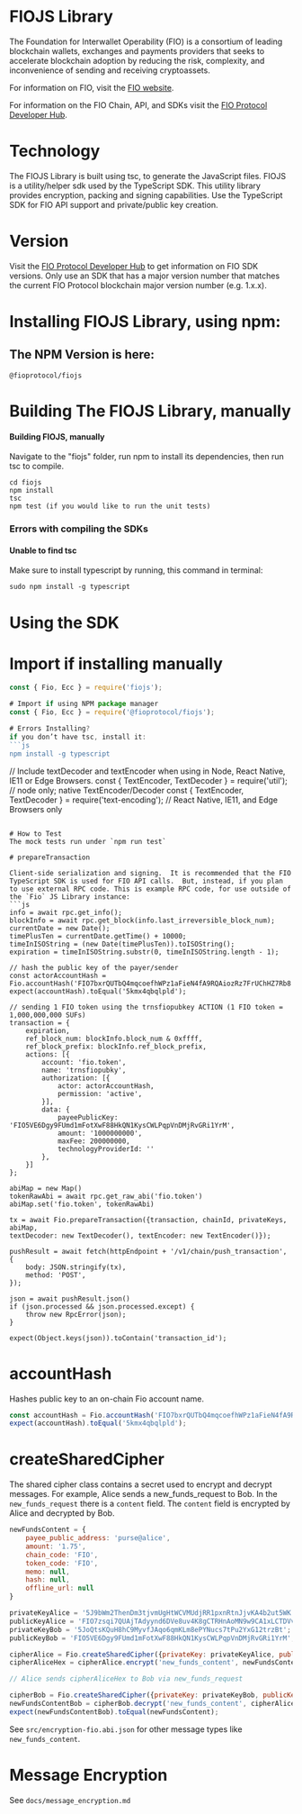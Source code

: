 # FIOJS Library
The Foundation for Interwallet Operability (FIO) is a consortium of leading blockchain wallets, exchanges and payments providers that seeks to accelerate blockchain adoption by reducing the risk, complexity, and inconvenience of sending and receiving cryptoassets.

For information on FIO, visit the [FIO website](https://fio.foundation).

For information on the FIO Chain, API, and SDKs visit the [FIO Protocol Developer Hub](https://developers.fioprotocol.io).

# Technology
The FIOJS Library is built using tsc, to generate the JavaScript files.  FIOJS is a utility/helper sdk used by the TypeScript SDK.  This utility library provides encryption, packing and signing capabilities.  Use the TypeScript SDK for FIO API support and private/public key creation.

# Version 
Visit the [FIO Protocol Developer Hub](https://developers.fioprotocol.io) to get information on FIO SDK versions. Only use an SDK that has a major version number that matches the current FIO Protocol blockchain major version number (e.g. 1.x.x).

# Installing FIOJS Library, using npm:
## The NPM Version is here:
    @fioprotocol/fiojs

# Building The FIOJS Library, manually
#### Building FIOJS, manually
Navigate to the "fiojs" folder, run npm to install its dependencies, then run tsc to compile. 
    
    cd fiojs
    npm install
    tsc
    npm test (if you would like to run the unit tests)

### Errors with compiling the SDKs
#### Unable to find tsc
Make sure to install typescript by running, this command in terminal:
    
    sudo npm install -g typescript

# Using the SDK

# Import if installing manually
```js
const { Fio, Ecc } = require('fiojs');

# Import if using NPM package manager
const { Fio, Ecc } = require('@fioprotocol/fiojs');

# Errors Installing?
if you don’t have tsc, install it:
```js
npm install -g typescript
```

// Include textDecoder and textEncoder when using in Node, React Native, IE11 or Edge Browsers.
const { TextEncoder, TextDecoder } = require('util');                   // node only; native TextEncoder/Decoder
const { TextEncoder, TextDecoder } = require('text-encoding');          // React Native, IE11, and Edge Browsers only
```

# How to Test
The mock tests run under `npm run test`

# prepareTransaction

Client-side serialization and signing.  It is recommended that the FIO TypeScript SDK is used for FIO API calls.  But, instead, if you plan to use external RPC code. This is example RPC code, for use outside of the `Fio` JS Library instance:
```js
info = await rpc.get_info();
blockInfo = await rpc.get_block(info.last_irreversible_block_num);
currentDate = new Date();
timePlusTen = currentDate.getTime() + 10000;
timeInISOString = (new Date(timePlusTen)).toISOString();
expiration = timeInISOString.substr(0, timeInISOString.length - 1);

// hash the public key of the payer/sender
const actorAccountHash = Fio.accountHash('FIO7bxrQUTbQ4mqcoefhWPz1aFieN4fA9RQAiozRz7FrUChHZ7Rb8');
expect(accountHash).toEqual('5kmx4qbqlpld');

// sending 1 FIO token using the trnsfiopubkey ACTION (1 FIO token = 1,000,000,000 SUFs)
transaction = {
    expiration,
    ref_block_num: blockInfo.block_num & 0xffff,
    ref_block_prefix: blockInfo.ref_block_prefix,
    actions: [{
        account: 'fio.token',
        name: 'trnsfiopubky',
        authorization: [{
            actor: actorAccountHash,
            permission: 'active',
        }],
        data: {
            payeePublicKey: 'FIO5VE6Dgy9FUmd1mFotXwF88HkQN1KysCWLPqpVnDMjRvGRi1YrM',
            amount: '1000000000',
            maxFee: 200000000,
            technologyProviderId: ''
        },
    }]
};

abiMap = new Map()
tokenRawAbi = await rpc.get_raw_abi('fio.token')
abiMap.set('fio.token', tokenRawAbi)

tx = await Fio.prepareTransaction({transaction, chainId, privateKeys, abiMap,
textDecoder: new TextDecoder(), textEncoder: new TextEncoder()});

pushResult = await fetch(httpEndpoint + '/v1/chain/push_transaction', {
    body: JSON.stringify(tx),
    method: 'POST',
});

json = await pushResult.json()
if (json.processed && json.processed.except) {
    throw new RpcError(json);
}

expect(Object.keys(json)).toContain('transaction_id');
```

# accountHash

Hashes public key to an on-chain Fio account name.

```js
const accountHash = Fio.accountHash('FIO7bxrQUTbQ4mqcoefhWPz1aFieN4fA9RQAiozRz7FrUChHZ7Rb8');
expect(accountHash).toEqual('5kmx4qbqlpld');
```

# createSharedCipher

The shared cipher class contains a secret used to encrypt and decrypt messages.  For example, Alice sends a new_funds_request to Bob.  In the `new_funds_request` there is a `content` field.  The `content` field is encrypted by Alice and decrypted by Bob.

```js
newFundsContent = {
    payee_public_address: 'purse@alice',
    amount: '1.75',
    chain_code: 'FIO',
    token_code: 'FIO',
    memo: null,
    hash: null,
    offline_url: null
}

privateKeyAlice = '5J9bWm2ThenDm3tjvmUgHtWCVMUdjRR1pxnRtnJjvKA4b2ut5WK';
publicKeyAlice = 'FIO7zsqi7QUAjTAdyynd6DVe8uv4K8gCTRHnAoMN9w9CA1xLCTDVv';
privateKeyBob = '5JoQtsKQuH8hC9MyvfJAqo6qmKLm8ePYNucs7tPu2YxG12trzBt';
publicKeyBob = 'FIO5VE6Dgy9FUmd1mFotXwF88HkQN1KysCWLPqpVnDMjRvGRi1YrM';

cipherAlice = Fio.createSharedCipher({privateKey: privateKeyAlice, publicKey: publicKeyBob, textEncoder: new TextEncoder(), textDecoder: new TextDecoder()});
cipherAliceHex = cipherAlice.encrypt('new_funds_content', newFundsContent);

// Alice sends cipherAliceHex to Bob via new_funds_request

cipherBob = Fio.createSharedCipher({privateKey: privateKeyBob, publicKey: publicKeyAlice, textEncoder: new TextEncoder(), textDecoder: new TextDecoder()});
newFundsContentBob = cipherBob.decrypt('new_funds_content', cipherAliceHex);
expect(newFundsContentBob).toEqual(newFundsContent);
```

See `src/encryption-fio.abi.json` for other message types like `new_funds_content`.

# Message Encryption
See `docs/message_encryption.md`
